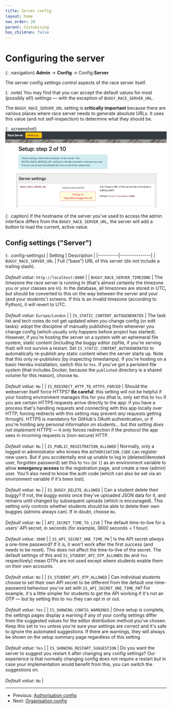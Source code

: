 ```yaml
---
title: Server config
layout: home
nav_order: 20
parent: Customising
has_children: false
---
```



# Configuring the server

{: .navigation}
**Admin** → **Config** → Config:**Server**

The server config settings control aspects of the race server itself.

{: .note}
You may find that you can accept the default values for most (possibly all!)
settings — with the exception of `BUGGY_RACE_SERVER_URL`.

The `BUGGY_RACE_SERVER_URL` setting is **critically important** because there
are various places where race server needs to generate absolute URLs. It uses
this value (and not self-inspection) to determine what they should be.

{: .screenshot}
![Screenshot of config server settings](/docs/img/screenshots/server-settings.png)

{: .caption}
If the hostname of the server you've used to access the admin interface differs
from the `BUGGY_RACE_SERVER_URL`, the server will add a button to load the
current, active value. 


















## Config settings ("Server")

{: .config-settings}
| Setting  | Description   |
|----------|---------------|
| `BUGGY_RACE_SERVER_URL` | Full (&#34;base&#34;) URL of this server (do not include a trailing slash).  <br/><br/> _Default value:_ `http://localhost:8000` |
| `BUGGY_RACE_SERVER_TIMEZONE` | The timezone the race server is running in (that&#39;s almost certainly the timezone you or your classes are in). In the database, all timezones are stored in UTC, but should be converted to this on the way between the server and your (and your students&#39;) screens. If this is an invalid timezone (according to Python), it will revert to UTC.  <br/><br/> _Default value:_ `Europe/London` |
| `IS_STATIC_CONTENT_AUTOGENERATED` | The task list and tech notes do not get updated when you change config (or edit tasks): adopt the discipline of manually publishing them whenever you change config (which usually only happens before project has started). However, if you&#39;re hosting the server on a system with an ephemeral file system, static content (including the buggy editor zipfile, if you&#39;re serving that) will not survive a restart. Set `IS_STATIC_CONTENT_AUTOGENERATED` to automatically re-publish any static content when the server starts up. Note that this only _re-publishes_ (by inspecting timestamps). If you&#39;re hosting on a basic Heroku installation, switch this to `Yes`. If you&#39;ve got a peristent file system (that includes Docker, because the `published` directory is a shared volume for this reason), choose `No`.  <br/><br/> _Default value:_ `No` |
| `IS_REDIRECT_HTTP_TO_HTTPS_FORCED` | Should the webserver itself force HTTPS? **Be careful**: this setting will not be helpful if your hosting environment manages this for you (that is, only set this to `Yes` if you are certain HTTPS requests arrive directly to the app: if you have a process that&#39;s handling requests and connecting with this app locally over HTTP, forcing redirects with this setting may prevent _any_ requests getting through). HTTPS is mandatory for GitHub&#39;s OAuth authentication, or if you&#39;re holding any personal information on students... but _this setting does not implement HTTPS_ — it only forces redirection if the protocol the app sees in incoming requests is (non-secure) HTTP.  <br/><br/> _Default value:_ `No` |
| `IS_PUBLIC_REGISTRATION_ALLOWED` | Normally, only a logged-in administrator who knows the `AUTHORISATION_CODE` can register new users. But if you accidentally end up unable to log in (deleted/demoted user, forgotten password) set this to `Yes` (or `1`) as an environment variable to allow **emergency access** to the registration page, and create a new (admin) user. You&#39;ll also need to know the auth code (which can also be set via an environment variable if it&#39;s been lost).  <br/><br/> _Default value:_ `No` |
| `IS_BUGGY_DELETE_ALLOWED` | Can a student delete their buggy? If not, the buggy exists once they&#39;ve uploaded JSON data for it, and remains until changed by subsequent uploads (which is encouraged). This setting only controls whether students should be able to delete their own buggies (admins always can). If in doubt, choose `No`.  <br/><br/> _Default value:_ `No` |
| `API_SECRET_TIME_TO_LIVE` | The default time-to-live for a users&#39; API secret, in seconds (for example, 3600 seconds = 1 hour).  <br/><br/> _Default value:_ `3600` |
| `IS_API_SECRET_ONE_TIME_PW` | Is the API secret _always_ a one-time password? If it is, it won&#39;t work after the first success (and needs to be reset). This does not affect the time-to-live of the secret. The default settings of this and `IS_STUDENT_API_OTP_ALLOWED` (`No` and `Yes` respectively) mean OTPs are not used except where students enable them on their own accounts.  <br/><br/> _Default value:_ `No` |
| `IS_STUDENT_API_OTP_ALLOWED` | Can individual students choose to set their own API secret to be different from the default one-time-password behaviour you&#39;ve set with `IS_API_SECRET_ONE_TIME_PW`? For example, it&#39;s a little simpler for students to get the API working if it&#39;s not an OTP — but by setting this to `Yes` they can opt in or out.  <br/><br/> _Default value:_ `Yes` |
| `IS_SHOWING_CONFIG_WARNINGS` | Once setup is complete, the settings pages display a warning if any of your config settings differ from the suggested values for the editor distribution method you&#39;ve chosen. Keep this set to `Yes` unless you&#39;re sure your settings are correct and it&#39;s safe to ignore the automated suggestions. If there are warnings, they will always be shown on the setup summary page regardless of this setting.  <br/><br/> _Default value:_ `Yes` |
| `IS_SHOWING_RESTART_SUGGESTION` | Do you want the server to suggest you restart it after changing any config settings? Our experience is that normally changing config does not require a restart _but_ in case your implementation would benefit from this, you can switch the suggestions on.  <br/><br/> _Default value:_ `No` |

  
---
* Previous: [Authorisation config](auth)
* Next: [Organisation config](org)